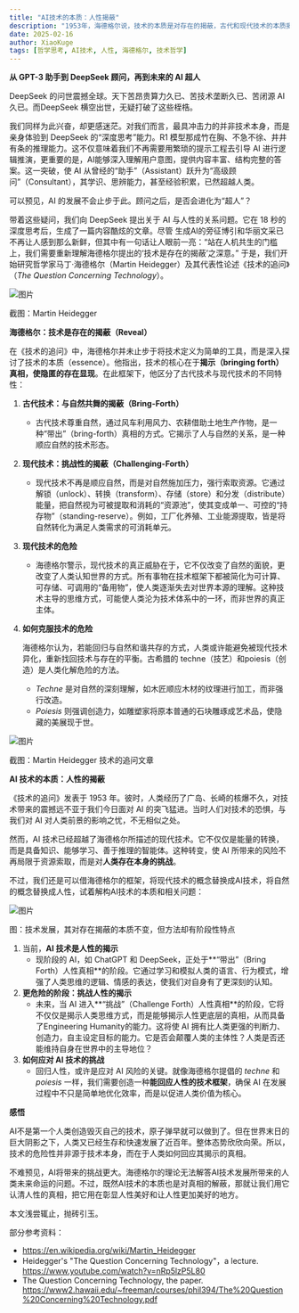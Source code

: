 ```yaml
---
title: "AI技术的本质：人性揭蔽"
description: "1953年，海德格尔说，技术的本质是对存在的揭蔽，古代和现代技术的本质揭蔽了自然的真相。那么，大约70年以后，AI技术的本质变了吗？"
date: 2025-02-16
author: XiaoKuge
tags: [哲学思考, AI技术, 人性, 海德格尔, 技术哲学]
---
```


**从 GPT-3 助手到 DeepSeek 顾问，再到未来的 AI 超人**

DeepSeek 的问世震撼全球。天下苦昂贵算力久已、苦技术垄断久已、苦闭源 AI久已。而DeepSeek 横空出世，无疑打破了这些桎梏。

我们同样为此兴奋，却更感迷茫。对我们而言，最具冲击力的并非技术本身，而是亲身体验到 DeepSeek 的“深度思考”能力。R1 模型那成竹在胸、不急不徐、井井有条的推理能力。这不仅意味着我们不再需要用繁琐的提示工程去引导 AI 进行逻辑推演，更重要的是，AI能够深入理解用户意图，提供内容丰富、结构完整的答案。这一突破，使 AI 从曾经的“助手”（Assistant）跃升为“高级顾问”（Consultant），其学识、思辨能力，甚至经验积累，已然超越人类。

可以预见，AI 的发展不会止步于此。顾问之后，是否会进化为“超人”？

带着这些疑问，我们向 DeepSeek 提出关于 AI 与人性的关系问题。它在 18 秒的深度思考后，生成了一篇内容酷炫的文章。尽管 生成AI的旁征博引和华丽文采已不再让人感到那么新鲜，但其中有一句话让人眼前一亮：“站在人机共生的门槛上，我们需要重新理解海德格尔提出的‘技术是存在的揭蔽’之深意。” 于是，我们开始研究哲学家马丁·海德格尔（Martin Heidegger）及其代表性论述《技术的追问》（*The Question Concerning Technology*）。

![图片](https://relevantstudy.github.io/images/heidegger.jpg)

截图：Martin Heidegger

**海德格尔：技术是存在的揭蔽（Reveal）**

在《技术的追问》中，海德格尔并未止步于将技术定义为简单的工具，而是深入探讨了技术的本质（essence）。他指出，技术的核心在于**揭示（bringing forth）真相，使隐匿的存在显现**。在此框架下，他区分了古代技术与现代技术的不同特性：

1. **古代技术：与自然共舞的揭蔽（Bring-Forth）**

   - 古代技术尊重自然，通过风车利用风力、农耕借助土地生产作物，是一种“带出”（bring-forth）真相的方式。它揭示了人与自然的关系，是一种顺应自然的技术形态。

2. **现代技术：挑战性的揭蔽（Challenging-Forth）**

   - 现代技术不再是顺应自然，而是对自然施加压力，强行索取资源。它通过解锁（unlock）、转换（transform）、存储（store）和分发（distribute）能量，把自然视为可被提取和消耗的“资源池”，使其变成单一、可控的“持存物”（standing-reserve）。例如，工厂化养殖、工业能源提取，皆是将自然转化为满足人类需求的可消耗单元。

3. **现代技术的危险**

   - 海德格尔警示，现代技术的真正威胁在于，它不仅改变了自然的面貌，更改变了人类认知世界的方式。所有事物在技术框架下都被简化为可计算、可存储、可调用的“备用物”，使人类逐渐失去对世界本源的理解。这种技术主导的思维方式，可能使人类沦为技术体系中的一环，而非世界的真正主体。

4. **如何克服技术的危险**

   海德格尔认为，若能回归与自然和谐共存的方式，人类或许能避免被现代技术异化，重新找回技术与存在的平衡。古希腊的 techne（技艺）和poiesis（创造）是人类化解危险的方法。

   - *Techne* 是对自然的深刻理解，如木匠顺应木材的纹理进行加工，而非强行改造。
   - *Poiesis* 则强调创造力，如雕塑家将原本普通的石块雕琢成艺术品，使隐藏的美展现于世。

![图片](https://relevantstudy.github.io/images/question-concerning_technology-paper.png)

截图：Martin Heidegger 技术的追问文章

**AI 技术的本质：人性的揭蔽**

《技术的追问》发表于 1953 年。彼时，人类经历了广岛、长崎的核爆不久，对技术带来的震撼远不亚于我们今日面对 AI 的突飞猛进。当时人们对技术的恐惧，与我们对 AI 对人类前景的影响之忧，不无相似之处。

然而，AI 技术已经超越了海德格尔所描述的现代技术。它不仅仅是能量的转换，而是具备知识、能够学习、善于推理的智能体。这种转变，使 AI 所带来的风险不再局限于资源索取，而是对**人类存在本身的挑战**。

不过，我们还是可以借海德格尔的框架，将现代技术的概念替换成AI技术，将自然的概念替换成人性，试着解构AI技术的本质和相关问题：

![图片](https://relevantstudy.github.io/images/roadmap-of-revealing.png)

图：技术发展，其对存在揭蔽的本质不变，但方法却有阶段性特点

1. 当前，**AI 技术是人性的揭示**
   - 现阶段的 AI，如 ChatGPT 和 DeepSeek，正处于**“带出”（Bring Forth）人性真相**的阶段。它通过学习和模拟人类的语言、行为模式，增强了人类思维的逻辑、情感的表达，使我们对自身有了更深刻的认知。
2. **更危险的阶段：挑战人性的揭示**
   - 未来，当 AI 进入**“挑战”（Challenge Forth）人性真相**的阶段，它将不仅仅是揭示人类思维方式，而是能够揭示人性更底层的真相，从而具备了Engineering Humanity的能力。这将使 AI 拥有比人类更强的判断力、创造力，自主设定目标的能力。它是否会颠覆人类的主体性？人类是否还能维持自身在世界中的主导地位？
3. **如何应对 AI 技术的挑战**
   - 回归人性，或许是应对 AI 风险的关键。就像海德格尔提倡的 *techne* 和 *poiesis* 一样，我们需要创造一种**能回应人性的技术框架**，确保 AI 在发展过程中不只是简单地优化效率，而是以促进人类价值为核心。

**感悟**

AI不是第一个人类创造毁灭自己的技术，原子弹早就可以做到了。但在世界末日的巨大阴影之下，人类又已经生存和快速发展了近百年。整体态势欣欣向荣。所以，技术的危险性并非源于技术本身，而在于人类如何回应其揭示的真相。

不难预见，AI将带来的挑战更大。海德格尔的理论无法解答AI技术发展所带来的人类未来命运的问题。不过，既然AI技术的本质也是对真相的解蔽，那就让我们用它认清人性的真相，把它用在彰显人性美好和让人性更加美好的地方。

本文浅尝辄止，抛砖引玉。

部分参考资料：

- https://en.wikipedia.org/wiki/Martin_Heidegger
- Heidegger's "The Question Concerning Technology"，a lecture. https://www.youtube.com/watch?v=nRp5lzP5L80
- The Question Concerning Technology, the paper. https://www2.hawaii.edu/~freeman/courses/phil394/The%20Question%20Concerning%20Technology.pdf